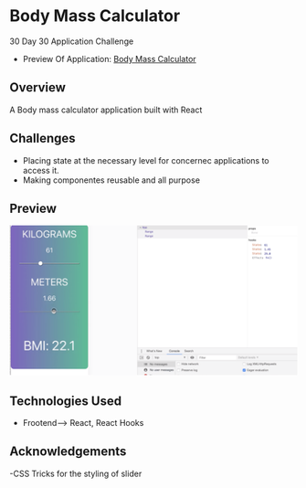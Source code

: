 # Body Mass Calculator

30 Day 30 Application Challenge

- Preview Of Application: [Body Mass Calculator](https://www.linkedin.com/posts/musiteli-mubuso_30days-softwareengineering-javascript30-activity-6579910077581455360-NFkZ)


## Overview
A Body mass calculator application built with React 

## Challenges
- Placing state at the necessary level for concernec applications to access it.
- Making componentes reusable and all purpose

## Preview
![Picture of Body Mass Calculator](https://github.com/mmubuso/30-Day-30-Applications-Challenge/blob/master/body-mass-calculator/public/body-calculator.png)


## Technologies Used
- Frootend--> React, React Hooks

## Acknowledgements
-CSS Tricks for the styling of slider


